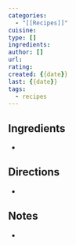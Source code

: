 ```yaml
---
categories:
  - "[[Recipes]]"
cuisine: 
type: []
ingredients: 
author: []
url: 
rating: 
created: {{date}}
last: {{date}}
tags:
  - recipes
---
```

## Ingredients

- 

## Directions

- 

## Notes

- 